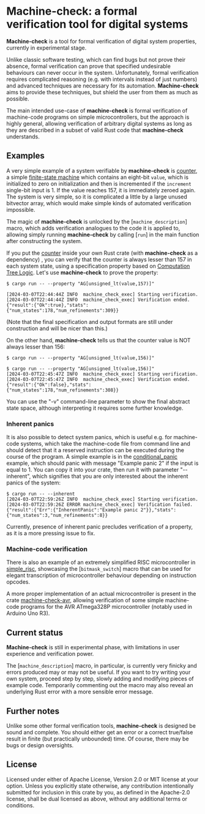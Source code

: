 # **Machine-check**: a formal verification tool for digital systems

**Machine-check** is a tool for formal verification of digital system properties, currently 
in experimental stage.

Unlike classic software testing, which can find bugs but not prove their absence,
formal verification can prove that specified undesirable behaviours can never occur
in the system. Unfortunately, formal verification requires complicated reasoning 
(e.g. with intervals instead of just numbers) and advanced techniques are necessary 
for its automation. **Machine-check** aims to provide these techniques, but shield 
the user from them as much as possible.

The main intended use-case of **machine-check** is formal verification of machine-code programs 
on simple microcontrollers, but the approach is highly general, allowing verification 
of arbitrary digital systems as long as they are described in a subset of valid Rust code 
that **machine-check** understands.

## Examples
A very simple example of a system verifiable by **machine-check** is [counter](
    https://docs.rs/crate/machine-check/0.2.0-alpha.2/source/examples/counter.rs), 
a simple [finite-state machine](https://en.wikipedia.org/wiki/Finite-state_machine) which contains 
an eight-bit `value`, which is initialized to zero on initialization and then is incremented 
if the `increment` single-bit input is 1. If the value reaches 157, it is immediately zeroed again. 
The system is very simple, so it is complicated a little by a large unused bitvector array,
which would make simple kinds of automated verification impossible.

The magic of **machine-check** is unlocked by the [`machine_description`] macro, which adds verification 
analogues to the code it is applied to, allowing simply running **machine-check** by calling [`run`] in the main 
function after constructing the system.

If you put the [counter](examples/counter.rs) inside your own Rust crate (with **machine-check** as a dependency)
, you can  verify that the counter is always lesser than 157 in each system state, using a specification property 
based on [Computation Tree Logic](https://en.wikipedia.org/wiki/Computation_tree_logic). Let's use 
**machine-check** to prove the property: 
```
$ cargo run -- --property "AG[unsigned_lt(value,157)]"

[2024-03-07T22:44:44Z INFO  machine_check_exec] Starting verification.
[2024-03-07T22:44:44Z INFO  machine_check_exec] Verification ended.
{"result":{"Ok":true},"stats":{"num_states":178,"num_refinements":309}}
```
(Note that the final specification and output formats are still under construction 
and will be nicer than this.)

On the other hand, **machine-check** tells us that the counter value is NOT always lesser than 156:
```
$ cargo run -- --property "AG[unsigned_lt(value,156)]"

$ cargo run -- --property "AG[unsigned_lt(value,156)]"
[2024-03-07T22:45:47Z INFO  machine_check_exec] Starting verification.
[2024-03-07T22:45:47Z INFO  machine_check_exec] Verification ended.
{"result":{"Ok":false},"stats":{"num_states":178,"num_refinements":308}}
```

You can use the "-v" command-line parameter to show the final abstract state space, although interpreting it
requires some further knowledge.

### Inherent panics
It is also possible to detect system panics, which is useful e.g. for machine-code systems, which
take the machine-code file from command line and should detect that it a reserved instruction
can be executed during the course of the program. A simple example is in the 
[conditional_panic](
    https://docs.rs/crate/machine-check/0.2.0-alpha.2/source/examples/conditional_panic.rs) 
example, which should panic with message 
"Example panic 2" if the input is equal to 1. You can copy it into your crate, then run it with 
parameter "--inherent", which signifies that you are only interested about the inherent 
panics of the system:
```
$ cargo run -- --inherent
[2024-03-07T22:59:26Z INFO  machine_check_exec] Starting verification.
[2024-03-07T22:59:26Z ERROR machine_check_exec] Verification failed.
{"result":{"Err":{"InherentPanic":"Example panic 2"}},"stats":{"num_states":3,"num_refinements":8}}
```
Currently, presence of inherent panic precludes verification of a property, as it is 
a more pressing issue to fix.

### Machine-code verification
There is also an example of an extremely simplified RISC microcontroller 
in [simple_risc](https://docs.rs/crate/machine-check/0.2.0-alpha.2/source/examples/simple_risc.rs), 
showcasing the [`bitmask_switch`] macro that 
can be used for elegant transcription of microcontroller behaviour depending on instruction 
opcodes.

A more proper implementation of an actual microcontroller is present in the crate 
[machine-check-avr](https://docs.rs/machine-check-avr), allowing verification 
of some simple machine-code programs for the AVR ATmega328P microcontroller 
(notably used in Arduino Uno R3).


## Current status
**Machine-check** is still in experimental phase, with limitations in user experience 
and verification power.

The [`machine_description`] macro, in particular, is currently very finicky and errors
produced may or may not be useful. If you want to try writing your own system, proceed 
step by step, slowly adding and modifying pieces of example code. Temporarily commenting out 
the macro may also reveal an underlying Rust error with a more sensible error message.

## Further notes
Unlike some other formal verification tools, **machine-check** is designed be sound 
and complete. You should either get an error or a correct true/false result in finite 
(but practically unbounded) time. Of course, there may be bugs or design oversights.

## License

Licensed under either of Apache License, Version 2.0 or MIT license at your option.
Unless you explicitly state otherwise, any contribution intentionally submitted 
for inclusion in this crate by you, as defined in the Apache-2.0 license, shall be 
dual licensed as above, without any additional terms or conditions.
